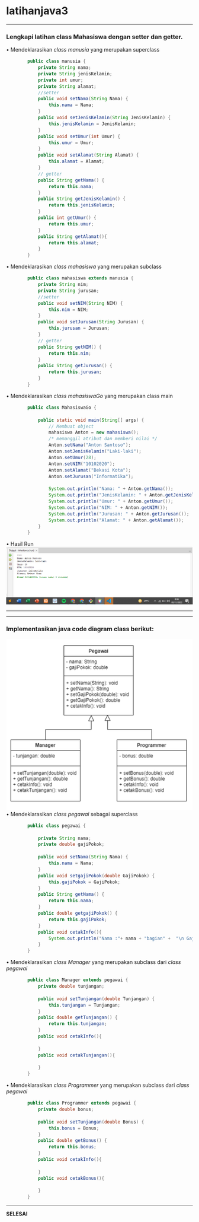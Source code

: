 # latihanjava3
___
### Lengkapi latihan class Mahasiswa dengan setter dan getter.
• Mendeklarasikan <i>class manusia</i> yang merupakan superclass
```java 
        public class manusia {
            private String nama;
            private String jenisKelamin;
            private int umur;
            private String alamat;
            //setter
            public void setNama(String Nama) {
                this.nama = Nama;
            }
            public void setJenisKelamin(String JenisKelamin) {
                this.jenisKelamin = JenisKelamin;
            }
            public void setUmur(int Umur) {
                this.umur = Umur;
            }
            public void setAlamat(String Alamat) {
                this.alamat = Alamat;
            }
            // getter
            public String getNama() {
                return this.nama;
            }
            public String getJenisKelamin() {
                return this.jenisKelamin;
            }
            public int getUmur() {
                return this.umur;
            }
            public String getAlamat(){
                return this.alamat;
            }
        }
```
• Mendeklarasikan <i>class mahasiswa</i> yang merupakan subclass
```java 
        public class mahasiswa extends manusia {
            private String nim;
            private String jurusan;
            //setter
            public void setNIM(String NIM) {
                this.nim = NIM;
            }
            public void setJurusan(String Jurusan) {
                this.jurusan = Jurusan;
            }
            // getter
            public String getNIM() {
                return this.nim;
            }
            public String getJurusan() {
                return this.jurusan;
            }
        }
```
• Mendeklarasikan <i>class mahasiswaGo</i> yang merupakan class main
```java
        public class MahasiswaGo {

            public static void main(String[] args) {
                // Membuat object
                mahasiswa Anton = new mahasiswa();
                /* memanggil atribut dan memberi nilai */
                Anton.setNama("Anton Santoso");
                Anton.setJenisKelamin("Laki-laki");
                Anton.setUmur(28);
                Anton.setNIM("10102020");
                Anton.setAlamat("Bekasi Kota");
                Anton.setJurusan("Informatika");

                System.out.println("Nama: " + Anton.getNama());
                System.out.println("JenisKelamin: " + Anton.getJenisKelamin());
                System.out.println("Umur: " + Anton.getUmur());
                System.out.println("NIM: " + Anton.getNIM());
                System.out.println("Jurusan: " + Anton.getJurusan());
                System.out.println("Alamat: " + Anton.getAlamat());
            }
        }
```
• Hasil Run
![Gambar 1](Inheritance/src/ss/runprogram.png)
___
___
### Implementasikan java code diagram class berikut:
![Gambar 2](Inheritance/src/ss/tugas2.png)
<br>
• Mendeklarasikan <i>class pegawai</i> sebagai superclass
```java
        public class pegawai {

            private String nama;
            private double gajiPokok;

            public void setNama(String Nama) {
                this.nama = Nama;
            }
            public void setgajiPokok(double GajiPokok) {
                this.gajiPokok = GajiPokok;
            }
            public String getNama() {
                return this.nama;
            }
            public double getgajiPokok() {
                return this.gajiPokok;
            }
            public void cetakInfo(){
                System.out.println("Nama :"+ nama + "bagian" +  "\n Gaji :" + gajiPokok + "\n");
            } 
        }
```
• Mendeklarasikan <i>class Manager</i> yang merupakan subclass dari <i>class pegawai</i>
```java
        public class Manager extends pegawai {
            private double tunjangan;
            
            public void setTunjangan(double Tunjangan) {
                this.tunjangan = Tunjangan;
            }
            public double getTunjangan() {
                return this.tunjangan;
            }
            public void cetakInfo(){
                
            }
            public void cetakTunjangan(){
                
            }
        }
```
• Mendeklarasikan <i>class Programmer</i> yang merupakan subclass dari <i>class pegawai</i>
```java
        public class Programmer extends pegawai {
            private double bonus;
            
            public void setTunjangan(double Bonus) {
                this.bonus = Bonus;
            }
            public double getBonus() {
                return this.bonus;
            }
            public void cetakInfo(){
                
            }
            public void cetakBonus(){
                
            }
        }
```
___
<b>SELESAI</b>
